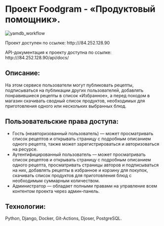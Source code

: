 # Проект Foodgram - «Продуктовый помощник».

![yamdb_workflow](https://github.com/strekozjulia/foodgram_project_react/actions/workflows/foodgram.yml/badge.svg)

Проект доступен по ссылке:
http:///84.252.128.90

API-документация к проекту доступна по ссылке:
http:///84.252.128.90/api/docs/

## Описание:
На этом сервисе пользователи могут публиковать рецепты, подписываться на публикации других пользователей, добавлять понравившиеся рецепты в список «Избранное», а перед походом в магазин скачивать сводный список продуктов, необходимых для приготовления одного или нескольких выбранных блюд.

## Пользовательские права доступа:
- Гость (неавторизованный пользователь) — может просматривать список рецептов и открывать страницу с подробным описанием одного рецепта, также может зарегистрироваться и авторизоваться на ресурсе.
- Аутентифицированный пользователь — может просматривать список рецептов и открывать страницу с подробным описанием одного рецепта, просматривать страницы авторов и подписываться на них, добавлять рецепты в избранное и корзину для покупок, скачивать список продуктов для приготовления блюд с необходимым суммарным количеством.
- Администратор — обладает полными правами на управление всем контентом проекта через админ-панель.

## Технологии:
Python, Django, Docker, Git-Actions, Djoser, PostgreSQL.